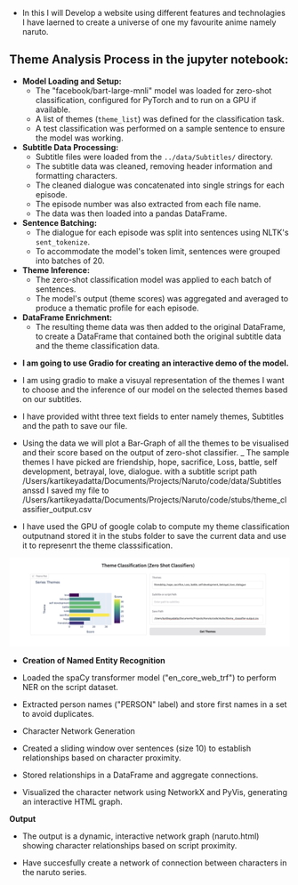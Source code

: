 - In this I will Develop a website using different features and technolagies I have laerned to create a universe of one my favourite anime namely naruto.

## Theme Analysis Process in the jupyter notebook:

* **Model Loading and Setup:**
    * The "facebook/bart-large-mnli" model was loaded for zero-shot classification, configured for PyTorch and to run on a GPU if available.
    * A list of themes (`theme_list`) was defined for the classification task.
    * A test classification was performed on a sample sentence to ensure the model was working.
* **Subtitle Data Processing:**
    * Subtitle files were loaded from the `../data/Subtitles/` directory.
    * The subtitle data was cleaned, removing header information and formatting characters.
    * The cleaned dialogue was concatenated into single strings for each episode.
    * The episode number was also extracted from each file name.
    * The data was then loaded into a pandas DataFrame.
* **Sentence Batching:**
    * The dialogue for each episode was split into sentences using NLTK's `sent_tokenize`.
    * To accommodate the model's token limit, sentences were grouped into batches of 20.
* **Theme Inference:**
    * The zero-shot classification model was applied to each batch of sentences.
    * The model's output (theme scores) was aggregated and averaged to produce a thematic profile for each episode.
* **DataFrame Enrichment:**
    * The resulting theme data was then added to the original DataFrame, to create a DataFrame that contained both the original subtitle data and the theme classification data.


- **I am going to use Gradio for creating an interactive demo of the model.**
- I am using gradio to make a visuyal representation of the themes I want to choose and the inference of our model on the selected themes based on our subtitles. 
- I have provided witht three text fields to enter namely themes, Subtitles and the path to save our file.
- Using the data we will plot a Bar-Graph of all the themes to be visualised and their score based on the output of zero-shot classifier. 
_ The sample themes I have picked are friendship, hope, sacrifice, Loss, battle, self development, betrayal, love, dialogue. with a subtitle script path /Users/kartikeyadatta/Documents/Projects/Naruto/code/data/Subtitles anssd I saved my file to /Users/kartikeyadatta/Documents/Projects/Naruto/code/stubs/theme_classifier_output.csv

- I have used the GPU of google colab to compute my theme classification outputnand stored it in the stubs folder to save the current data and use it to represenrt the theme classsification.

![Theme Classification output](data/images/themeClassificationOutput.png)

- **Creation of Named Entity Recognition**

- Loaded the spaCy transformer model ("en_core_web_trf") to perform NER on the script dataset.

- Extracted person names ("PERSON" label) and store first names in a set to avoid duplicates.

-  Character Network Generation

- Created a sliding window over sentences (size 10) to establish relationships based on character proximity.

- Stored relationships in a DataFrame and aggregate connections.

- Visualized the character network using NetworkX and PyVis, generating an interactive HTML graph.

**Output**

- The output is a dynamic, interactive network graph (naruto.html) showing character relationships based on script proximity.

- Have succesfully create a network of connection between characters in the naruto series.


